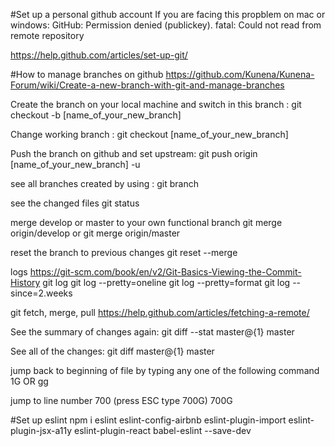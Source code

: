 #Set up a personal github account
If you are facing this propblem on mac or windows:
GitHub: Permission denied (publickey). fatal: Could not read from remote repository

https://help.github.com/articles/set-up-git/

#How to manage branches on github
https://github.com/Kunena/Kunena-Forum/wiki/Create-a-new-branch-with-git-and-manage-branches

Create the branch on your local machine and switch in this branch :
git checkout -b [name_of_your_new_branch]

Change working branch :
git checkout [name_of_your_new_branch]

Push the branch on github and set upstream:
git push origin [name_of_your_new_branch] -u

see all branches created by using :
git branch

see the changed files
git status

merge develop or master to your own functional branch
git merge origin/develop
or
git merge origin/master

reset the branch to previous changes
git reset --merge

logs
https://git-scm.com/book/en/v2/Git-Basics-Viewing-the-Commit-History
git log
git log --pretty=oneline
git log --pretty=format
git log --since=2.weeks

git fetch, merge, pull
https://help.github.com/articles/fetching-a-remote/


See the summary of changes again:
git diff --stat master@{1} master

See all of the changes: 
git diff master@{1} master

jump back to beginning of file by typing any one of the following command
1G OR gg

jump to line number 700 (press ESC type 700G)
700G

 #Set up eslint
 npm i eslint eslint-config-airbnb eslint-plugin-import eslint-plugin-jsx-a11y eslint-plugin-react babel-eslint --save-dev
